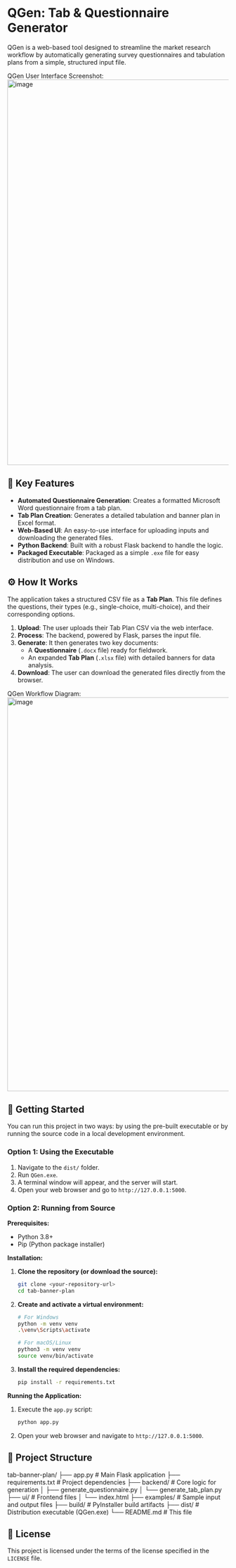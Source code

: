 # QGen: Tab & Questionnaire Generator

QGen is a web-based tool designed to streamline the market research workflow by automatically generating survey questionnaires and tabulation plans from a simple, structured input file.

QGen User Interface Screenshot:<img width="1919" height="878" alt="image" src="https://github.com/user-attachments/assets/7b283078-6412-479a-b6ce-0862203e6346" />


## 🌟 Key Features

-   **Automated Questionnaire Generation**: Creates a formatted Microsoft Word questionnaire from a tab plan.
-   **Tab Plan Creation**: Generates a detailed tabulation and banner plan in Excel format.
-   **Web-Based UI**: An easy-to-use interface for uploading inputs and downloading the generated files.
-   **Python Backend**: Built with a robust Flask backend to handle the logic.
-   **Packaged Executable**: Packaged as a simple `.exe` file for easy distribution and use on Windows.

## ⚙️ How It Works

The application takes a structured CSV file as a **Tab Plan**. This file defines the questions, their types (e.g., single-choice, multi-choice), and their corresponding options.

1.  **Upload**: The user uploads their Tab Plan CSV via the web interface.
2.  **Process**: The backend, powered by Flask, parses the input file.
3.  **Generate**: It then generates two key documents:
    -   A **Questionnaire** (`.docx` file) ready for fieldwork.
    -   An expanded **Tab Plan** (`.xlsx` file) with detailed banners for data analysis.
4.  **Download**: The user can download the generated files directly from the browser.

QGen Workflow Diagram:<img width="1917" height="897" alt="image" src="https://github.com/user-attachments/assets/94ce0d9c-9cd3-4356-b4e8-b9768ea57829" />


## 🚀 Getting Started

You can run this project in two ways: by using the pre-built executable or by running the source code in a local development environment.

### Option 1: Using the Executable

1.  Navigate to the `dist/` folder.
2.  Run `QGen.exe`.
3.  A terminal window will appear, and the server will start.
4.  Open your web browser and go to `http://127.0.0.1:5000`.

### Option 2: Running from Source

**Prerequisites:**
-   Python 3.8+
-   Pip (Python package installer)

**Installation:**

1.  **Clone the repository (or download the source):**
    ```sh
    git clone <your-repository-url>
    cd tab-banner-plan
    ```

2.  **Create and activate a virtual environment:**
    ```sh
    # For Windows
    python -m venv venv
    .\venv\Scripts\activate

    # For macOS/Linux
    python3 -m venv venv
    source venv/bin/activate
    ```

3.  **Install the required dependencies:**
    ```sh
    pip install -r requirements.txt
    ```

**Running the Application:**

1.  Execute the `app.py` script:
    ```sh
    python app.py
    ```
2.  Open your web browser and navigate to `http://127.0.0.1:5000`.

## 📁 Project Structure

tab-banner-plan/
├── app.py                  # Main Flask application
├── requirements.txt        # Project dependencies
├── backend/                # Core logic for generation
│   ├── generate_questionnaire.py
│   └── generate_tab_plan.py
├── ui/                     # Frontend files
│   └── index.html
├── examples/               # Sample input and output files
├── build/                  # PyInstaller build artifacts
├── dist/                   # Distribution executable (QGen.exe)
└── README.md               # This file


## 📄 License

This project is licensed under the terms of the license specified in the `LICENSE` file.
